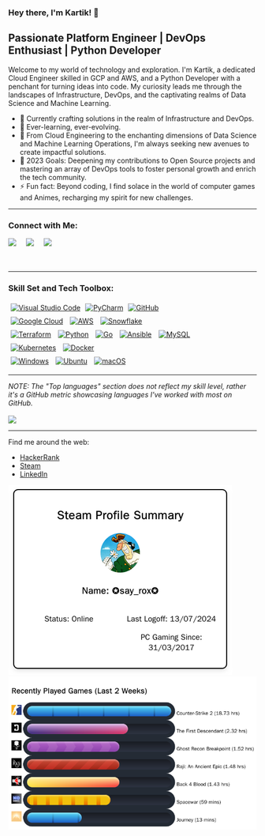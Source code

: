 ### Hey there, I'm Kartik! 👋

## Passionate Platform Engineer | DevOps Enthusiast | Python Developer

Welcome to my world of technology and exploration. I'm Kartik, a dedicated Cloud Engineer skilled in GCP and AWS, and a Python Developer with a penchant for turning ideas into code. My curiosity leads me through the landscapes of Infrastructure, DevOps, and the captivating realms of Data Science and Machine Learning.

- 🔭 Currently crafting solutions in the realm of Infrastructure and DevOps.
- 🌱 Ever-learning, ever-evolving.
- 👯 From Cloud Engineering to the enchanting dimensions of Data Science and Machine Learning Operations, I'm always seeking new avenues to create impactful solutions.
- 🥅 2023 Goals: Deepening my contributions to Open Source projects and mastering an array of DevOps tools to foster personal growth and enrich the tech community.
- ⚡ Fun fact: Beyond coding, I find solace in the world of computer games and Animes, recharging my spirit for new challenges.

---

### Connect with Me:

<div>
    <a href="https://www.hackerrank.com/say_rox?hr_r=1" style="display:inline-block; margin-right: 10px;">
        <img align="left" width="22px" src="https://cdn4.iconfinder.com/data/icons/logos-and-brands/512/160_Hackerrank_logo_logos-512.png" />
    </a>
    <a href="https://steamcommunity.com/profiles/76561198376698043/" style="display:inline-block; margin-right: 10px;">
        <img align="left" width="22px" src="https://cdn.icon-icons.com/icons2/2407/PNG/512/steam_icon_146047.png" />
    </a>
    <a href="https://www.linkedin.com/in/kartik-raj-89762616b/" style="display:inline-block; margin-right: 10px;">
        <img align="left" width="22px" src="https://cdn.icon-icons.com/icons2/555/PNG/512/linkedin_icon-icons.com_53609.png" />
    </a>
</div>

<br />
<br />

---


### Skill Set and Tech Toolbox:

<div style="display: flex; flex-wrap: wrap;">
    <a href="https://code.visualstudio.com/" style="display:inline-block; margin: 5px;">
        <img alt="Visual Studio Code" width="50px" src="https://cdn.icon-icons.com/icons2/3053/PNG/128/microsoft_visual_studio_code_alt_macos_bigsur_icon_189952.png" />
    </a>
    <a href="https://www.jetbrains.com/pycharm/" style="display:inline-block; margin: 5px;">
        <img alt="PyCharm" width="50px" src="https://img.icons8.com/color/240/000000/pycharm.png" />
    </a>
   
   <a href="https://github.com/" style="display:inline-block; margin: 5px;">
        <img alt="GitHub" width="50px" src="https://cdn.icon-icons.com/icons2/1907/PNG/128/iconfinder-github-4555889_121361.png" />
    </a>
 
</div>

<div>
    <a href="https://cloud.google.com/" style="display:inline-block; margin: 5px;">
        <img alt="Google Cloud" width="50px" src="https://cdn.icon-icons.com/icons2/2699/PNG/128/google_cloud_logo_icon_171058.png" />
    </a>
    <a href="https://aws.amazon.com/" style="display:inline-block; margin: 5px;">
        <img alt="AWS" width="50px" src="https://img.icons8.com/color/48/000000/amazon-web-services.png" />
    </a>
    <a href="https://www.snowflake.com/" style="display:inline-block; margin: 5px;">
        <img alt="Snowflake" width="50px" src="https://cdn.icon-icons.com/icons2/964/PNG/512/snowflake_icon-icons.com_74649.png" />
    </a>

</div>

<div>
     <a href="https://www.terraform.io/" style="display:inline-block; margin: 5px;">
        <img alt="Terraform" width="50px" src="https://cdn.icon-icons.com/icons2/2107/PNG/128/file_type_terraform_icon_130125.png" />
    </a>
    <a href="https://www.python.org/" style="display:inline-block; margin: 5px;">
        <img alt="Python" width="50px" src="https://img.icons8.com/color/240/000000/python.png" />
    </a>
     <a href="https://golang.org/" style="display:inline-block; margin: 5px;">
        <img alt="Go" width="50px" src="https://img.icons8.com/color/48/000000/golang.png" />
    </a>
  <a href="https://www.ansible.com/" style="display:inline-block; margin: 5px;">
        <img alt="Ansible" width="50px" src="https://cdn.icon-icons.com/icons2/2148/PNG/512/ansible_icon_132595.png" />
    </a>
    <a href="https://dev.mysql.com/" style="display:inline-block; margin: 5px;">
        <img alt="MySQL" width="50px" src="https://cdn.icon-icons.com/icons2/273/PNG/256/icon_sql_256_30046.png" />
    </a>
  
</div>

<div>
  
  <a href="https://kubernetes.io/" style="display:inline-block; margin: 5px;">
        <img alt="Kubernetes" width="50px" src="https://cdn.icon-icons.com/icons2/2699/PNG/512/kubernetes_logo_icon_168359.png" />
    </a>
    <a href="https://www.docker.com/" style="display:inline-block; margin: 5px;">
        <img alt="Docker" width="50px" src="https://cdn.icon-icons.com/icons2/2415/PNG/128/docker_plain_wordmark_logo_icon_146555.png" />
    </a>
</div>

<div>
    <a href="https://www.microsoft.com/en-us/windows" style="display:inline-block; margin: 5px;">
        <img alt="Windows" width="50px" src="https://img.icons8.com/color/240/000000/windows-10.png" />
    </a>
    <a href="https://ubuntu.com/" style="display:inline-block; margin: 5px;">
        <img alt="Ubuntu" width="50px" src="https://img.icons8.com/color/96/000000/ubuntu--v1.png" />
    </a>
    <a href="https://developer.apple.com/macos/" style="display:inline-block; margin: 5px;">
        <img alt="macOS" width="50px" src="https://img.icons8.com/officel/160/000000/mac-logo.png" />
    </a>
</div>

---


_NOTE: The "Top languages" section does not reflect my skill level, rather it's a GitHub metric showcasing languages I've worked with most on GitHub._

<a href="https://github.com/rajkartik">
  <img align="center" src="https://github-readme-stats-sigma-five.vercel.app/api/top-langs/?username=rajkartik&theme=react&line_height=40&hide=css" />
</a>

---

Find me around the web:

- [HackerRank][HackerRank]
- [Steam][Steam]
- [LinkedIn][linkedin]

[Steam]: https://steamcommunity.com/profiles/76561198376698043/
[linkedin]: https://www.linkedin.com/in/kartik-raj-89762616b/
[HackerRank]: https://www.hackerrank.com/say_rox?hr_r=1

<!-- Steam-Stats start -->
![Steam Summary](https://github.com/rajkartik/rajkartik/blob/main/assets/steam_summary.png)
![Recently Played Games](https://github.com/rajkartik/rajkartik/blob/main/assets/recently_played_games.png)
<!-- Steam-Stats end -->

